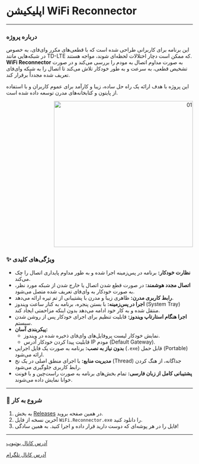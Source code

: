 # اپلیکیشن WiFi Reconnector

---

### درباره پروژه

این برنامه برای کاربرانی طراحی شده است که با قطعی‌های مکرر وای‌فای، به خصوص در شبکه‌هایی مانند TD-LTE که ممکن است دچار اختلالات لحظه‌ای شوند، مواجه هستند. **WiFi Reconnector** به صورت مداوم اتصال به مودم را بررسی می‌کند و در صورت تشخیص قطعی، به سرعت و به طور خودکار تلاش می‌کند تا اتصال را به شبکه وای‌فای تعریف شده مجدداً برقرار کند.

این پروژه با هدف ارائه یک راه حل ساده، زیبا و کارآمد برای عموم کاربران و با استفاده از پایتون و کتابخانه‌های مدرن توسعه داده شده است.
<p align="right">
<img width="375" height="394" alt="01" src="https://github.com/user-attachments/assets/98d9d79b-764a-49d3-87b1-8777edd4ebba" />
</p>


### ✨ ویژگی‌های کلیدی

*   **نظارت خودکار:** برنامه در پس‌زمینه اجرا شده و به طور مداوم پایداری اتصال را چک می‌کند.
*   **اتصال مجدد هوشمند:** در صورت قطع شدن اتصال یا خارج شدن از شبکه مورد نظر، به صورت خودکار به وای‌فای تعریف شده متصل می‌شود.
*   **رابط کاربری مدرن:** ظاهری زیبا و مدرن با پشتیبانی از تم تیره ارائه می‌دهد.
*   **اجرا در پس‌زمینه:** با بستن پنجره، برنامه به کنار ساعت ویندوز (System Tray) منتقل شده و به کار خود ادامه می‌دهد بدون اینکه مزاحمتی ایجاد کند.
*   **اجرا هنگام استارتاپ ویندوز:** قابلیت تنظیم برای اجرای خودکار پس از روشن شدن سیستم.
*   **پیکربندی آسان:**
    *   نمایش خودکار لیست پروفایل‌های وای‌فای ذخیره شده در ویندوز.
    *   قابلیت پیدا کردن خودکار آدرس IP مودم (Default Gateway).
*   **بدون نیاز به نصب:** برنامه به صورت یک فایل اجرایی (`.exe`) قابل حمل (Portable) ارائه می‌شود.
*   **مدیریت منابع:** با اجرای منطق اصلی در یک نخ (Thread) جداگانه، از هنگ کردن رابط کاربری جلوگیری می‌شود.
*   **پشتیبانی کامل از زبان فارسی:** تمام بخش‌های برنامه به صورت راست‌چین و با فونت خوانا نمایش داده می‌شوند.


---

### 🚀 شروع به کار

1.  به بخش [Releases](https://github.com/iaghapour/WiFi-Reconnector/releases/tag/WiFi_Reconnector_V0.9) در همین صفحه بروید.
2.  آخرین نسخه از فایل `WiFi.Reconnector.exe` را دانلود کنید.
3.  فایل را در هر پوشه‌ای که دوست دارید قرار داده و اجرا کنید. به همین سادگی!

---

[آدرس کانال یوتیوب](https://www.youtube.com/@iAghapour)

[آدرس کانال تلگرام](https://t.me/iaghapour)

